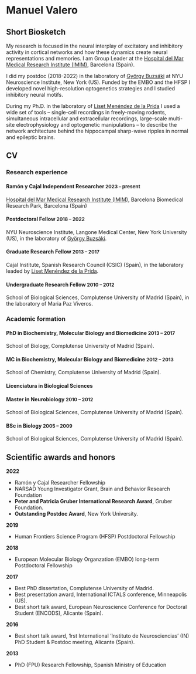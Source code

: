 # Manuel Valero

## Short Biosketch
My research is focused in the neural interplay of excitatory and inhibitory activity in cortical networks and how these dynamics create neural representations and memories. I am Group Leader at the [Hospital del Mar Medical Research Institute (IMIM)](https://www.imim.es/en_index.html), Barcelona (Spain).

I did my postdoc (2018-2022) in the laboratory of [György Buzsáki](https://buzsakilab.com/wp/) at NYU Neuroscience Institute, New York (US). Funded by the EMBO and the HFSP I developed novel high-resolution optogenetics strategies and I studied inhibitory neural motifs.

During my Ph.D. in the laboratory of [Liset Menéndez de la Prida](http://hippo-circuitlab.es) I used a wide set of
tools – single-cell recordings in freely-moving rodents, simultaneous intracellular and
extracellular recordings, large-scale multi-site electrophysiology and optogenetic manipulations – to describe the network architecture behind the hippocampal sharp-wave ripples in normal and epileptic brains. 

## CV

### Research experience

#### Ramón y Cajal Independent Researcher **<font size = "2"> 2023 – present </font>**
[Hospital del Mar Medical Research Institute (IMIM)](https://www.imim.es/en_index.html), Barcelona Biomedical Research Park, Barcelona (Spain)

#### Postdoctoral Fellow **<font size = "2">2018 – 2022</font>** 
NYU Neuroscience Institute, Langone Medical Center, New York University (US), in the laboratory of [György Buzsáki](https://buzsakilab.com/wp/).

#### Graduate Research Fellow **<font size = "2">2013 – 2017</font>** 
Cajal Institute, Spanish Research Council (CSIC) (Spain), in the laboratory leaded by [Liset Menéndez de la Prida](http://hippo-circuitlab.es).

#### Undergraduate Research Fellow **<font size = "2">2010 – 2012</font>** 
School of Biological Sciences, Complutense University of Madrid (Spain), in the laboratory of Maria Paz Viveros.

### Academic formation

#### PhD in Biochemistry, Molecular Biology and Biomedicine **<font size = "2"> 2013 – 2017 </font>**
School of Biology, Complutense University of Madrid (Spain).

#### MC in Biochemistry, Molecular Biology and Biomedicine **<font size = "2"> 2012 – 2013 </font>**
School of Chemistry, Complutense University of Madrid (Spain).

#### Licenciatura in Biological Sciences
#### Master in Neurobiology **<font size = "2"> 2010 – 2012 </font>**
School of Biological Sciences, Complutense University of Madrid (Spain).
#### BSc in Biology **<font size = "2"> 2005 – 2009 </font>**
School of Biological Sciences, Complutense University of Madrid (Spain).

## Scientific awards and honors
**2022**
- Ramón y Cajal Researcher Fellowship               
- NARSAD Young Investigator Grant, Brain and 
Behavior Research Foundation 
- **Peter and Patricia Gruber International Research Award**, Gruber Foundation.
- **Outstanding Postdoc Award**, New York University.

**2019**
- Human Frontiers Science Program (HFSP) Postdoctoral Fellowship

**2018**
- European Molecular Biology Organzation (EMBO) 
long-term Postdoctoral Fellowship

**2017**
- Best PhD dissertation, Complutense University of Madrid.
- Best presentation award, International ICTALS conference, Minneapolis (US).
- Best short talk award, European Neuroscience Conference for Doctoral Student (ENCODS), Alicante (Spain).

**2016**
- Best short talk award, 1rst International ‘Instituto de Neurosciencias’ (IN) PhD Student & Postdoc meeting, Alicante (Spain).

**2013**
- PhD (FPU) Research Fellowship, Spanish Ministry of Education
